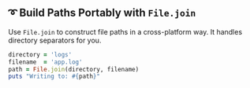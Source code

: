 ## ➰ Build Paths Portably with `File.join`

Use `File.join` to construct file paths in a cross-platform way. It handles directory separators for you.

```ruby
directory = 'logs'
filename  = 'app.log'
path = File.join(directory, filename)
puts "Writing to: #{path}"
```